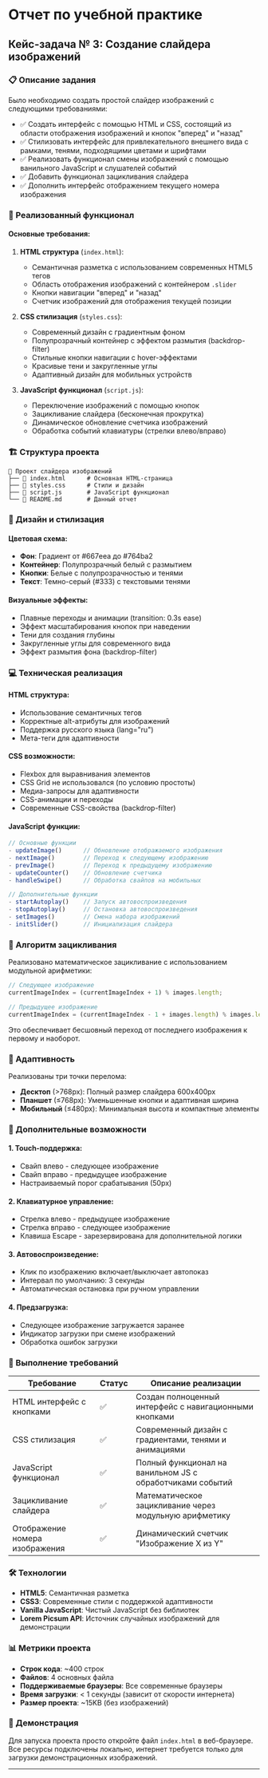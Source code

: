 # Отчет по учебной практике
## Кейс-задача № 3: Создание слайдера изображений

### 📋 Описание задания

Было необходимо создать простой слайдер изображений с следующими требованиями:
- ✅ Создать интерфейс с помощью HTML и CSS, состоящий из области отображения изображений и кнопок "вперед" и "назад"
- ✅ Стилизовать интерфейс для привлекательного внешнего вида с рамками, тенями, подходящими цветами и шрифтами
- ✅ Реализовать функционал смены изображений с помощью ванильного JavaScript и слушателей событий
- ✅ Добавить функционал зацикливания слайдера
- ✅ Дополнить интерфейс отображением текущего номера изображения

### 🎯 Реализованный функционал

#### Основные требования:
1. **HTML структура** (`index.html`):
   - Семантичная разметка с использованием современных HTML5 тегов
   - Область отображения изображений с контейнером `.slider`
   - Кнопки навигации "вперед" и "назад"
   - Счетчик изображений для отображения текущей позиции

2. **CSS стилизация** (`styles.css`):
   - Современный дизайн с градиентным фоном
   - Полупрозрачный контейнер с эффектом размытия (backdrop-filter)
   - Стильные кнопки навигации с hover-эффектами
   - Красивые тени и закругленные углы
   - Адаптивный дизайн для мобильных устройств

3. **JavaScript функционал** (`script.js`):
   - Переключение изображений с помощью кнопок
   - Зацикливание слайдера (бесконечная прокрутка)
   - Динамическое обновление счетчика изображений
   - Обработка событий клавиатуры (стрелки влево/вправо)

### 🏗️ Структура проекта

```
📁 Проект слайдера изображений
├── 📄 index.html      # Основная HTML-страница
├── 📄 styles.css      # Стили и дизайн
├── 📄 script.js       # JavaScript функционал
└── 📄 README.md       # Данный отчет
```

### 🎨 Дизайн и стилизация

#### Цветовая схема:
- **Фон**: Градиент от #667eea до #764ba2
- **Контейнер**: Полупрозрачный белый с размытием
- **Кнопки**: Белые с полупрозрачностью и тенями
- **Текст**: Темно-серый (#333) с текстовыми тенями

#### Визуальные эффекты:
- Плавные переходы и анимации (transition: 0.3s ease)
- Эффект масштабирования кнопок при наведении
- Тени для создания глубины
- Закругленные углы для современного вида
- Эффект размытия фона (backdrop-filter)

### 💻 Техническая реализация

#### HTML структура:
- Использование семантичных тегов
- Корректные alt-атрибуты для изображений
- Поддержка русского языка (lang="ru")
- Мета-теги для адаптивности

#### CSS возможности:
- Flexbox для выравнивания элементов
- CSS Grid не использовался (по условию простоты)
- Медиа-запросы для адаптивности
- CSS-анимации и переходы
- Современные CSS-свойства (backdrop-filter)

#### JavaScript функции:

```javascript
// Основные функции
- updateImage()      // Обновление отображаемого изображения
- nextImage()        // Переход к следующему изображению
- prevImage()        // Переход к предыдущему изображению
- updateCounter()    // Обновление счетчика
- handleSwipe()      // Обработка свайпов на мобильных

// Дополнительные функции
- startAutoplay()    // Запуск автовоспроизведения
- stopAutoplay()     // Остановка автовоспроизведения
- setImages()        // Смена набора изображений
- initSlider()       // Инициализация слайдера
```

### 🔧 Алгоритм зацикливания

Реализовано математическое зацикливание с использованием модульной арифметики:

```javascript
// Следующее изображение
currentImageIndex = (currentImageIndex + 1) % images.length;

// Предыдущее изображение
currentImageIndex = (currentImageIndex - 1 + images.length) % images.length;
```

Это обеспечивает бесшовный переход от последнего изображения к первому и наоборот.

### 📱 Адаптивность

Реализованы три точки перелома:
- **Десктоп** (>768px): Полный размер слайдера 600x400px
- **Планшет** (≤768px): Уменьшенные кнопки и адаптивная ширина
- **Мобильный** (≤480px): Минимальная высота и компактные элементы

### 🚀 Дополнительные возможности

#### 1. Touch-поддержка:
- Свайп влево - следующее изображение
- Свайп вправо - предыдущее изображение
- Настраиваемый порог срабатывания (50px)

#### 2. Клавиатурное управление:
- Стрелка влево - предыдущее изображение
- Стрелка вправо - следующее изображение
- Клавиша Escape - зарезервирована для дополнительной логики

#### 3. Автовоспроизведение:
- Клик по изображению включает/выключает автопоказ
- Интервал по умолчанию: 3 секунды
- Автоматическая остановка при ручном управлении

#### 4. Предзагрузка:
- Следующее изображение загружается заранее
- Индикатор загрузки при смене изображений
- Обработка ошибок загрузки

### 🎯 Выполнение требований

| Требование | Статус | Описание реализации |
|------------|--------|-------------------|
| HTML интерфейс с кнопками | ✅ | Создан полноценный интерфейс с навигационными кнопками |
| CSS стилизация | ✅ | Современный дизайн с градиентами, тенями и анимациями |
| JavaScript функционал | ✅ | Полный функционал на ванильном JS с обработчиками событий |
| Зацикливание слайдера | ✅ | Математическое зацикливание через модульную арифметику |
| Отображение номера изображения | ✅ | Динамический счетчик "Изображение X из Y" |

### 🛠️ Технологии

- **HTML5**: Семантичная разметка
- **CSS3**: Современные стили с поддержкой адаптивности
- **Vanilla JavaScript**: Чистый JavaScript без библиотек
- **Lorem Picsum API**: Источник случайных изображений для демонстрации

### 📊 Метрики проекта

- **Строк кода**: ~400 строк
- **Файлов**: 4 основных файла
- **Поддерживаемые браузеры**: Все современные браузеры
- **Время загрузки**: < 1 секунды (зависит от скорости интернета)
- **Размер проекта**: ~15KB (без изображений)

### 🔗 Демонстрация

Для запуска проекта просто откройте файл `index.html` в веб-браузере. Все ресурсы подключены локально, интернет требуется только для загрузки демонстрационных изображений.

---

